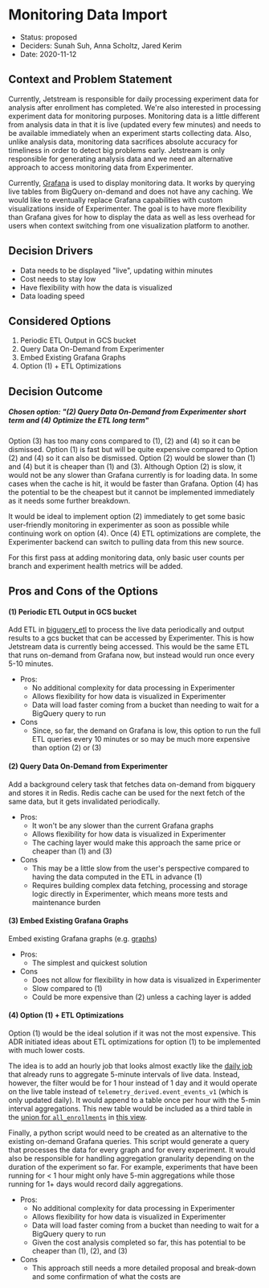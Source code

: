 # Monitoring Data Import

* Status: proposed
* Deciders: Sunah Suh, Anna Scholtz, Jared Kerim
* Date: 2020-11-12


## Context and Problem Statement

Currently, Jetstream is responsible for daily processing experiment data for analysis after enrollment has completed. We're also interested in processing experiment data for monitoring purposes. Monitoring data is a little different from analysis data in that it is live (updated every few minutes) and needs to be available immediately when an experiment starts collecting data. Also, unlike analysis data, monitoring data sacrifices absolute accuracy for timeliness in order to detect big problems early. Jetstream is only responsible for generating analysis data and we need an alternative approach to access monitoring data from Experimenter.

Currently, [Grafana](https://grafana.telemetry.mozilla.org) is used to display monitoring data. It works by querying live tables from BigQuery on-demand and does not have any caching. We would like to eventually replace Grafana capabilities with custom visualizations inside of Experimenter. The goal is to have more flexibility than Grafana gives for how to display the data as well as less overhead for users when context switching from one visualization platform to another.

## Decision Drivers

* Data needs to be displayed "live", updating within minutes
* Cost needs to stay low
* Have flexibility with how the data is visualized
* Data loading speed


## Considered Options

1. Periodic ETL Output in GCS bucket
2. Query Data On-Demand from Experimenter
3. Embed Existing Grafana Graphs
4. Option (1) + ETL Optimizations


## Decision Outcome

##### Chosen option: "(2) Query Data On-Demand from Experimenter short term and (4) Optimize the ETL long term"

Option (3) has too many cons compared to (1), (2) and (4) so it can be dismissed.
Option (1) is fast but will be quite expensive compared to Option (2) and (4) so it can also be dismissed.
Option (2) would be slower than (1) and (4) but it is cheaper than (1) and (3). Although Option (2) is slow, it would not be any slower than Grafana currently is for loading data. In some cases when the cache is hit, it would be faster than Grafana.
Option (4) has the potential to be the cheapest but it cannot be implemented immediately as it needs some further breakdown.

It would be ideal to implement option (2) immediately to get some basic user-friendly monitoring in experimenter as soon as possible while continuing work on option (4). Once (4) ETL optimizations are complete, the Experimenter backend can switch to pulling data from this new source.

For this first pass at adding monitoring data, only basic user counts per branch and experiment health metrics will be added.


## Pros and Cons of the Options

#### (1) Periodic ETL Output in GCS bucket

Add ETL in [biguqery_etl](https://github.com/mozilla/bigquery-etl) to process the live data periodically and output results to a gcs bucket that can be accessed by Experimenter. This is how Jetstream data is currently being accessed. This would be the same ETL that runs on-demand from Grafana now, but instead would run once every 5-10 minutes.

* Pros:
  * No additional complexity for data processing in Experimenter
  * Allows flexibility for how data is visualized in Experimenter
  * Data will load faster coming from a bucket than needing to wait for a BigQuery query to run
* Cons
  * Since, so far, the demand on Grafana is low, this option to run the full ETL queries every 10 minutes or so may be much more expensive than option (2) or (3) 

#### (2) Query Data On-Demand from Experimenter
Add a background celery task that fetches data on-demand from bigquery and stores it in Redis. Redis cache can be used for the next fetch of the same data, but it gets invalidated periodically.

* Pros:
  * It won't be any slower than the current Grafana graphs
  * Allows flexibility for how data is visualized in Experimenter
  * The caching layer would make this approach the same price or cheaper than (1) and (3)
* Cons
  * This may be a little slow from the user's perspective compared to having the data computed in the ETL in advance (1)
  * Requires building complex data fetching, processing and storage logic directly in Experimenter, which means more tests and maintenance burden
  
#### (3) Embed Existing Grafana Graphs
Embed existing Grafana graphs (e.g. [graphs](https://grafana.telemetry.mozilla.org/d/XspgvdxZz/experiment-enrollment?orgId=1&var-experiment_id=bug-1656561-rapid-testing-demo-nightly-80&from=1596153600000&to=1598832000000))

* Pros:
  * The simplest and quickest solution
* Cons
  * Does not allow for flexibility in how data is visualized in Experimenter
  * Slow compared to (1)
  * Could be more expensive than (2) unless a caching layer is added


#### (4) Option (1) + ETL Optimizations
Option (1) would be the ideal solution if it was not the most expensive. This ADR initiated ideas about ETL optimizations for option (1) to be implemented with much lower costs.

The idea is to add an hourly job that looks almost exactly like the [daily job](https://github.com/mozilla/bigquery-etl/blob/master/sql/moz-fx-data-shared-prod/telemetry_derived/experiment_enrollment_aggregates_v1/query.sql) that already runs to aggregate 5-minute intervals of live data. Instead, however, the filter would be for 1 hour instead of 1 day and it would operate on the live table instead of `telemetry_derived.event_events_v1` (which is only updated daily). It would append to a table once per hour with the 5-min interval aggregations. This new table would be included as a third table in the [union for `all_enrollments`](https://github.com/mozilla/bigquery-etl/blob/master/sql/moz-fx-data-shared-prod/telemetry_derived/experiment_enrollment_aggregates_live/view.sql.py#L80) in [this view](https://github.com/mozilla/bigquery-etl/blob/master/sql/moz-fx-data-shared-prod/telemetry_derived/experiment_enrollment_aggregates_live/view.sql.p).

Finally, a python script would need to be created as an alternative to the existing on-demand Grafana queries. This script would generate a query that processes the data for every graph and for every experiment. It would also be responsible for handling aggregation granularity depending on the duration of the experiment so far. For example, experiments that have been running for < 1 hour might only have 5-min aggregations while those running for 1+ days would record daily aggregations.

* Pros:
  * No additional complexity for data processing in Experimenter
  * Allows flexibility for how data is visualized in Experimenter
  * Data will load faster coming from a bucket than needing to wait for a BigQuery query to run
  * Given the cost analysis completed so far, this has potential to be cheaper than (1), (2), and (3)
* Cons
  * This approach still needs a more detailed proposal and break-down and some confirmation of what the costs are
